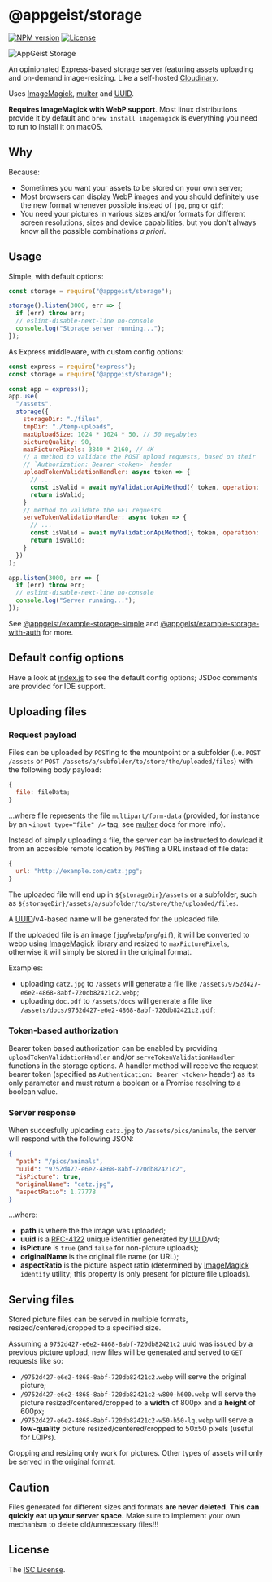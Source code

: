 # @appgeist/storage

[![NPM version][npm-image]][npm-url]
[![License][license-image]][license-url]

![AppGeist Storage](https://user-images.githubusercontent.com/581999/61737873-c8120c80-ad91-11e9-8442-d73f86dde003.png)

An opinionated Express-based storage server featuring assets uploading and on-demand image-resizing. Like a self-hosted [Cloudinary](https://cloudinary.com).

Uses [ImageMagick](https://imagemagick.org), [multer](https://www.npmjs.com/package/multer) and [UUID](https://www.npmjs.com/package/uuid).

**Requires ImageMagick with WebP support**. Most linux distributions provide it by default and `brew install imagemagick` is everything you need to run to install it on macOS.

## Why

Because:

- Sometimes you want your assets to be stored on your own server;
- Most browsers can display [WebP](https://developers.google.com/speed/webp/) images and you should definitely use the new format whenever possible instead of `jpg`, `png` or `gif`;
- You need your pictures in various sizes and/or formats for different screen resolutions, sizes and device capabilities, but you don't always know all the possible combinations _a priori_.

## Usage

Simple, with default options:

```js
const storage = require("@appgeist/storage");

storage().listen(3000, err => {
  if (err) throw err;
  // eslint-disable-next-line no-console
  console.log("Storage server running...");
});
```

As Express middleware, with custom config options:

```js
const express = require("express");
const storage = require("@appgeist/storage");

const app = express();
app.use(
  "/assets",
  storage({
    storageDir: "./files",
    tmpDir: "./temp-uploads",
    maxUploadSize: 1024 * 1024 * 50, // 50 megabytes
    pictureQuality: 90,
    maxPicturePixels: 3840 * 2160, // 4K
    // a method to validate the POST upload requests, based on their
    // `Authorization: Bearer <token>` header
    uploadTokenValidationHandler: async token => {
      // ...
      const isValid = await myValidationApiMethod({ token, operation: 'upload' });
      return isValid;
    }
    // method to validate the GET requests
    serveTokenValidationHandler: async token => {
      // ...
      const isValid = await myValidationApiMethod({ token, operation: 'serve' });
      return isValid;
    }
  })
);

app.listen(3000, err => {
  if (err) throw err;
  // eslint-disable-next-line no-console
  console.log("Server running...");
});
```

See [@appgeist/example-storage-simple](https://github.com/appgeist/example-storage-simple) and [@appgeist/example-storage-with-auth](https://github.com/appgeist/example-storage-with-auth) for more.

## Default config options

Have a look at [index.js](index.js) to see the default config options; JSDoc comments are provided for IDE support.

## Uploading files

### Request payload

Files can be uploaded by `POST`ing to the mountpoint or a subfolder (i.e. `POST /assets` or `POST /assets/a/subfolder/to/store/the/uploaded/files`) with the following body payload:

```js
{
  file: fileData;
}
```

...where file represents the file `multipart/form-data` (provided, for instance by an `<input type="file" />` tag, see [multer](https://www.npmjs.com/package/multer) docs for more info).

Instead of simply uploading a file, the server can be instructed to dowload it from an accesible remote location by `POST`ing a URL instead of file data:

```js
{
  url: "http://example.com/catz.jpg";
}
```

The uploaded file will end up in `${storageDir}/assets` or a subfolder, such as `${storageDir}/assets/a/subfolder/to/store/the/uploaded/files`.

A [UUID](https://www.npmjs.com/package/uuid)/v4-based name will be generated for the uploaded file.

If the uploaded file is an image (`jpg`/`webp`/`png`/`gif`), it will be converted to webp using [ImageMagick](https://imagemagick.org) library and resized to `maxPicturePixels`, otherwise it will simply be stored in the original format.

Examples:

- uploading `catz.jpg` to `/assets` will generate a file like `/assets/9752d427-e6e2-4868-8abf-720db82421c2.webp`;
- uploading `doc.pdf` to `/assets/docs` will generate a file like `/assets/docs/9752d427-e6e2-4868-8abf-720db82421c2.pdf`;

### Token-based authorization

Bearer token based authorization can be enabled by providing `uploadTokenValidationHandler` and/or `serveTokenValidationHandler` functions in the storage options. A handler method will receive the request bearer token (specified as `Authentication: Bearer <token>` header) as its only parameter and must return a boolean or a Promise resolving to a boolean value.

### Server response

When succesfully uploading `catz.jpg` to `/assets/pics/animals`, the server will respond with the following JSON:

```json
{
  "path": "/pics/animals",
  "uuid": "9752d427-e6e2-4868-8abf-720db82421c2",
  "isPicture": true,
  "originalName": "catz.jpg",
  "aspectRatio": 1.77778
}
```

...where:

- **path** is where the the image was uploaded;
- **uuid** is a [RFC-4122](https://www.ietf.org/rfc/rfc4122.txt) unique identifier generated by [UUID](https://www.npmjs.com/package/uuid)/v4;
- **isPicture** is `true` (and `false` for non-picture uploads);
- **originalName** is the original file name (or URL);
- **aspectRatio** is the picture aspect ratio (determined by [ImageMagick](https://imagemagick.org) `identify` utility; this property is only present for picture file uploads).

## Serving files

Stored picture files can be served in multiple formats, resized/centered/cropped to a specified size.

Assuming a `9752d427-e6e2-4868-8abf-720db82421c2` uuid was issued by a previous picture upload, new files will be generated and served to `GET` requests like so:

- `/9752d427-e6e2-4868-8abf-720db82421c2.webp`
  will serve the original picture;
- `/9752d427-e6e2-4868-8abf-720db82421c2-w800-h600.webp`
  will serve the picture resized/centered/cropped to a **width** of 800px and a **height** of 600px;
- `/9752d427-e6e2-4868-8abf-720db82421c2-w50-h50-lq.webp`
  will serve a **low-quality** picture resized/centered/cropped to 50x50 pixels (useful for LQIPs).

Cropping and resizing only work for pictures. Other types of assets will only be served in the original format.

## Caution

Files generated for different sizes and formats **are never deleted**. **This can quickly eat up your server space.** Make sure to implement your own mechanism to delete old/unnecessary files!!!

## License

The [ISC License](LICENSE).

[npm-image]: https://img.shields.io/npm/v/@appgeist/storage.svg?style=flat-square
[npm-url]: https://www.npmjs.com/package/@appgeist/storage
[license-image]: https://img.shields.io/npm/l/@appgeist/storage.svg?style=flat-square
[license-url]: LICENSE
